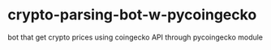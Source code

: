 # crypto-parsing-bot-w-pycoingecko
bot that get crypto prices using coingecko API through pycoingecko module 
